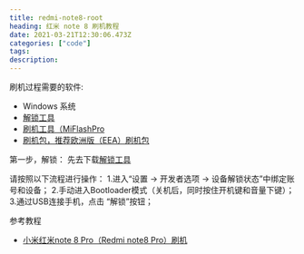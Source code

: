 ```yaml
---
title: redmi-note8-root 
heading: 红米 note 8 刷机教程
date: 2021-03-21T12:30:06.473Z
categories: ["code"]
tags: 
description: 
---
```


刷机过程需要的软件: 
- Windows 系统
- [解锁工具](https://www.miui.com/unlock/download.html)
- [刷机工具（MiFlashPro](http://cr3.9pj8m.com/miflashprosetup.zip)
- [刷机包，推荐欧洲版（EEA）刷机包](https://mirom.ezbox.idv.tw/phone/begonia/)


第一步，解锁：
先去下载[解锁工具](http://www.miui.com/unlock/download.html)

请按照以下流程进行操作：
1.进入“设置 -> 开发者选项 -> 设备解锁状态”中绑定账号和设备；
2.手动进入Bootloader模式（关机后，同时按住开机键和音量下键）；
3.通过USB连接手机，点击 “解锁”按钮；




参考教程
- [小米红米note 8 Pro（Redmi note8 Pro）刷机](http://www.goodcms8.com/493/)